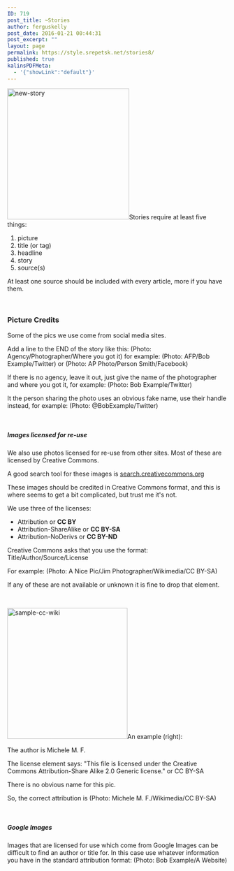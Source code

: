 ```yaml
---
ID: 719
post_title: ~Stories
author: ferguskelly
post_date: 2016-01-21 00:44:31
post_excerpt: ""
layout: page
permalink: https://style.srepetsk.net/stories8/
published: true
kalinsPDFMeta:
  - '{"showLink":"default"}'
---
```

<a href="https://style.srepetsk.net/wp-content/uploads/2016/01/new-story.png"><img class="alignright wp-image-720 size-medium" src="https://style.srepetsk.net/wp-content/uploads/2016/01/new-story-279x300.png" alt="new-story" width="279" height="300" /></a>Stories require at least five things:
<ol>
	<li>picture</li>
	<li>title (or tag)</li>
	<li>headline</li>
	<li>story</li>
	<li>source(s)</li>
</ol>
At least one source should be included with every article, more if you have them.

&nbsp;
<h3>Picture Credits</h3>
Some of the pics we use come from social media sites.

Add a line to the END of the story like this:
(Photo: Agency/Photographer/Where you got it) for example: (Photo: AFP/Bob Example/Twitter) or (Photo: AP Photo/Person Smith/Facebook)

If there is no agency, leave it out, just give the name of the photographer and where you got it, for example: (Photo: Bob Example/Twitter)

It the person sharing the photo uses an obvious fake name, use their handle instead, for example: (Photo: @BobExample/Twitter)

&nbsp;
<h5>Images licensed for re-use</h5>
We also use photos licensed for re-use from other sites. Most of these are licensed by Creative Commons.

A good search tool for these images is <a href="http://search.creativecommons.org/" target="_blank">search.creativecommons.org</a>

These images should be credited in Creative Commons format, and this is where seems to get a bit complicated, but trust me it's not.

We use three of the licenses:
<ul>
	<li>Attribution or <strong>CC BY</strong></li>
	<li>Attribution-ShareAlike or <strong>CC BY-SA</strong></li>
	<li>Attribution-NoDerivs or <strong>CC BY-ND</strong></li>
</ul>
Creative Commons asks that you use the format: Title/Author/Source/License

For example: (Photo: A Nice Pic/Jim Photographer/Wikimedia/CC BY-SA)

If any of these are not available or unknown it is fine to drop that element.

&nbsp;

<a href="https://style.srepetsk.net/wp-content/uploads/2016/01/sample-cc-wiki.png" rel="attachment wp-att-721"><img class="alignright size-medium wp-image-721" src="https://style.srepetsk.net/wp-content/uploads/2016/01/sample-cc-wiki-275x300.png" alt="sample-cc-wiki" width="275" height="300" /></a>An example (right):

The author is Michele M. F.

The license element says: "This file is licensed under the Creative Commons Attribution-Share Alike 2.0 Generic license." or CC BY-SA

There is no obvious name for this pic.

So, the correct attribution is (Photo: Michele M. F./Wikimedia/CC BY-SA)

&nbsp;
<h5>Google Images</h5>
Images that are licensed for use which come from Google Images can be difficult to find an author or title for. In this case use whatever information you have in the standard attribution format: (Photo: Bob Example/A Website)

&nbsp;

&nbsp;

&nbsp;